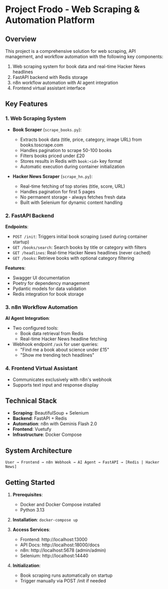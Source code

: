 # Project Frodo - Web Scraping & Automation Platform

## Overview
This project is a comprehensive solution for web scraping, API management, and workflow automation with the following key components:
1. Web scraping system for book data and real-time Hacker News headlines
2. FastAPI backend with Redis storage
3. n8n workflow automation with AI agent integration
4. Frontend virtual assistant interface

## Key Features

### 1. Web Scraping System
- **Book Scraper** (`scrape_books.py`):
  - Extracts book data (title, price, category, image URL) from books.toscrape.com
  - Handles pagination to scrape 50-100 books
  - Filters books priced under £20
  - Stores results in Redis with `book:<id>` key format
  - Automatic execution during container initialization

- **Hacker News Scraper** (`scrape_hn.py`):
  - Real-time fetching of top stories (title, score, URL)
  - Handles pagination for first 5 pages
  - No permanent storage - always fetches fresh data
  - Built with Selenium for dynamic content handling

### 2. FastAPI Backend
**Endpoints**:
- `POST /init`: Triggers initial book scraping (used during container startup)
- `GET /books/search`: Search books by title or category with filters
- `GET /headlines`: Real-time Hacker News headlines (never cached)
- `GET /books`: Retrieve books with optional category filtering

**Features**:
- Swagger UI documentation
- Poetry for dependency management
- Pydantic models for data validation
- Redis integration for book storage

### 3. n8n Workflow Automation
**AI Agent Integration**:
- Two configured tools:
  - Book data retrieval from Redis
  - Real-time Hacker News headline fetching
- Webhook endpoint `/ask` for user queries:
  - "Find me a book about science under £15"
  - "Show me trending tech headlines"

### 4. Frontend Virtual Assistant
- Communicates exclusively with n8n's webhook
- Supports text input and response display

## Technical Stack
- **Scraping**: BeautifulSoup + Selenium
- **Backend**: FastAPI + Redis
- **Automation**: n8n with Geminis Flash 2.0
- **Frontend**: Vuetufy
- **Infrastructure**: Docker Compose

## System Architecture
```User → Frontend → n8n Webhook → AI Agent → FastAPI → [Redis | Hacker News]```


## Getting Started

1. **Prerequisites**:
   - Docker and Docker Compose installed
   - Python 3.13

2. **Installation**:
   ```docker-compose up```
   
3. **Access Services**:
   - Frontend: http://localhost:13000
   - API Docs: http://localhost:18000/docs
   - n8n: http://localhost:5678 (admin/admin)
   - Selenium: http://localhost:14440

4. **Initialization**:
   - Book scraping runs automatically on startup
   - Trigger manually via POST /init if needed